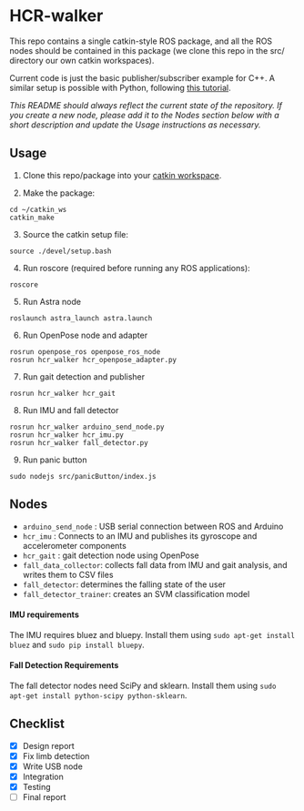 # HCR-walker
This repo contains a single catkin-style ROS package, and all the ROS nodes should be contained in this package (we clone this repo in the src/ directory our own catkin workspaces).

Current code is just the basic publisher/subscriber example for C++. A similar setup is possible with Python, following [this tutorial](http://wiki.ros.org/ROS/Tutorials/WritingPublisherSubscriber%28python%29).

*This README should always reflect the current state of the repository. If you create a new node, please add it to the Nodes section below with a short description and update the Usage instructions as necessary.*

## Usage
1. Clone this repo/package into your [catkin workspace](http://wiki.ros.org/catkin/Tutorials/create_a_workspace).

2. Make the package: 
```
cd ~/catkin_ws
catkin_make
```

3. Source the catkin setup file:
```
source ./devel/setup.bash
```

4. Run roscore (required before running any ROS applications):
```
roscore
```

5. Run Astra node
```
roslaunch astra_launch astra.launch
```

6. Run OpenPose node and adapter
```
rosrun openpose_ros openpose_ros_node
rosrun hcr_walker hcr_openpose_adapter.py
```

7. Run gait detection and publisher
```
rosrun hcr_walker hcr_gait
```

8. Run IMU and fall detector
```
rosrun hcr_walker arduino_send_node.py
rosrun hcr_walker hcr_imu.py
rosrun hcr_walker fall_detector.py
```

9. Run panic button
```
sudo nodejs src/panicButton/index.js
```

## Nodes
- `arduino_send_node` : USB serial connection between ROS and Arduino
- `hcr_imu` : Connects to an IMU and publishes its gyroscope and accelerometer components
- `hcr_gait` : gait detection node using OpenPose
- `fall_data_collector`: collects fall data from IMU and gait analysis, and writes them to CSV files
- `fall_detector`: determines the falling state of the user
- `fall_detector_trainer`: creates an SVM classification model

#### IMU requirements
The IMU requires bluez and bluepy. Install them using `sudo apt-get install bluez` and `sudo pip install bluepy`.

#### Fall Detection Requirements
The fall detector nodes need SciPy and sklearn. Install them using `sudo apt-get install python-scipy python-sklearn`.

## Checklist
- [x] Design report
- [x] Fix limb detection
- [x] Write USB node
- [x] Integration
- [x] Testing
- [ ] Final report